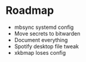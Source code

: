 # Roadmap

- mbsync systemd config
- Move secrets to bitwarden
- Document everything
- Spotify desktop file tweak
- xkbmap loses config
